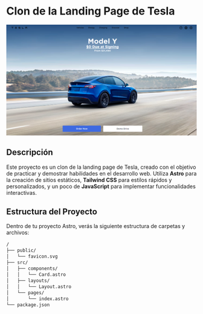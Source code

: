# Clon de la Landing Page de Tesla

![Screenshot](public/Screenshot-preview.png)

## Descripción

Este proyecto es un clon de la landing page de Tesla, creado con el objetivo de practicar y demostrar habilidades en el desarrollo web. Utiliza **Astro** para la creación de sitios estáticos, **Tailwind CSS** para estilos rápidos y personalizados, y un poco de **JavaScript** para implementar funcionalidades interactivas.

## Estructura del Proyecto

Dentro de tu proyecto Astro, verás la siguiente estructura de carpetas y archivos:

```text
/
├── public/
│   └── favicon.svg
├── src/
│   ├── components/
│   │   └── Card.astro
│   ├── layouts/
│   │   └── Layout.astro
│   └── pages/
│       └── index.astro
└── package.json